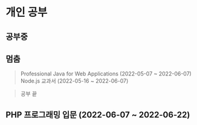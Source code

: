 # 개인 공부
## 공부중

## 멈춤
> Professional Java for Web Applications (2022-05-07 ~ 2022-06-07)
> Node.js 교과서 (2022-05-16 ~ 2022-06-07)

> 공부 끝
## PHP 프로그래밍 입문 (2022-06-07 ~ 2022-06-22)
